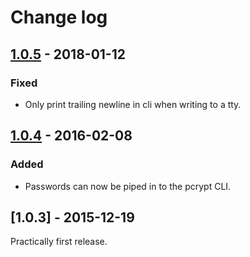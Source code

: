 Change log
==========

[1.0.5] - 2018-01-12
--------------------

### Fixed
- Only print trailing newline in cli when writing to a tty.


[1.0.4] - 2016-02-08
--------------------

### Added
- Passwords can now be piped in to the pcrypt CLI.


[1.0.3] - 2015-12-19
--------------------

Practically first release.


[1.0.5]: https://github.com/thusoy/python-crypt/compare/v1.0.4...v1.0.5
[1.0.4]: https://github.com/thusoy/python-crypt/compare/v1.0.3...v1.0.4
